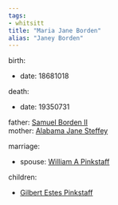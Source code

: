 ```yaml
---
tags:
- whitsitt
title: "Maria Jane Borden"
alias: "Janey Borden"
---
```


birth:
  - date: 18681018

death:
  - date: 19350731

father: [Samuel Borden II](Samuel%20Borden%20II.md)  
mother: [Alabama Jane Steffey](Alabama%20Jane%20Steffey.md)

marriage:
  - spouse: [William A Pinkstaff](William%20A%20Pinkstaff.md)    

children:
  - [Gilbert Estes Pinkstaff](Gilbert%20Estes%20Pinkstaff.md)